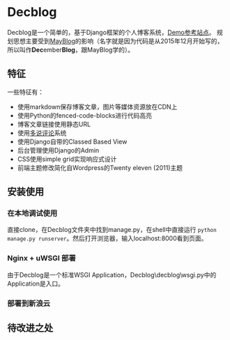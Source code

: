 # Decblog
Decblog是一个简单的，基于Django框架的个人博客系统，[Demo参考站点](http://litpweb.applinzi.com/)。
规划思想主要受到[MayBlog](https://github.com/flyhigher139/mayblog)的影响（名字就是因为代码是从2015年12月开始写的，所以叫作**Dec**ember**Blog**，跟MayBlog学的）。

## 特征
一些特征有：
* 使用markdown保存博客文章，图片等媒体资源放在CDN上
* 使用Python的fenced-code-blocks进行代码高亮
* 博客文章链接使用静态URL
* 使用[多说评论](http://www.duoshuo.com)系统
* 使用Django自带的Classed Based View
* 后台管理使用Django的Admin
* CSS使用simple grid实现响应式设计
* 前端主题修改简化自Wordpress的Twenty eleven (2011)主题

## 安装使用
### 在本地调试使用
直接clone，在Decblog文件夹中找到manage.py，在shell中直接运行 `python manage.py runserver`。然后打开浏览器，输入localhost:8000看到页面。
### Nginx + uWSGI 部署
由于Decblog是一个标准WSGI Application，Decblog\decblog\wsgi.py中的Application是入口。

### 部署到新浪云

## 待改进之处